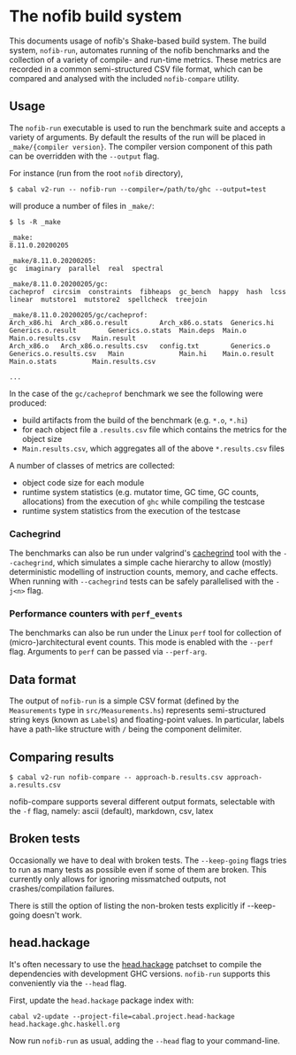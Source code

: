 # The nofib build system

This documents usage of nofib's Shake-based build system. The build system,
`nofib-run`, automates running of the nofib benchmarks and the collection of a
variety of compile- and run-time metrics. These metrics are recorded in a
common semi-structured CSV file format, which can be compared and analysed with
the included `nofib-compare` utility.

## Usage

The `nofib-run` executable is used to run the benchmark suite and accepts a variety of arguments.
By default the results of the run will be placed in `_make/{compiler version}`.
The compiler version component of this path can be overridden with the
`--output` flag.

For instance (run from the root `nofib` directory),
```
$ cabal v2-run -- nofib-run --compiler=/path/to/ghc --output=test
```
will produce a number of files in `_make/`:
```
$ ls -R _make

_make:
8.11.0.20200205

_make/8.11.0.20200205:
gc  imaginary  parallel  real  spectral

_make/8.11.0.20200205/gc:
cacheprof  circsim  constraints  fibheaps  gc_bench  happy  hash  lcss  linear  mutstore1  mutstore2  spellcheck  treejoin

_make/8.11.0.20200205/gc/cacheprof:
Arch_x86.hi  Arch_x86.o.result        Arch_x86.o.stats  Generics.hi  Generics.o.result        Generics.o.stats  Main.deps  Main.o         Main.o.results.csv   Main.result
Arch_x86.o   Arch_x86.o.results.csv   config.txt        Generics.o   Generics.o.results.csv   Main              Main.hi    Main.o.result  Main.o.stats         Main.results.csv

...
```
In the case of the `gc/cacheprof` benchmark we see the following were produced:

 * build artifacts from the build of the benchmark (e.g. `*.o`, `*.hi`)
 * for each object file a `.results.csv` file which contains the metrics for the object size
 * `Main.results.csv`, which aggregates all of the above `*.results.csv` files


A number of classes of metrics are collected:

 * object code size for each module
 * runtime system statistics (e.g. mutator time, GC time, GC counts,
   allocations) from the execution of `ghc` while compiling the testcase
 * runtime system statistics from the execution of the testcase

### Cachegrind

The benchmarks can also be run under valgrind's
[cachegrind](https://valgrind.org/docs/manual/cg-manual.html) tool with the
`--cachegrind`, which simulates a simple cache hierarchy to allow (mostly)
deterministic modelling of instruction counts, memory, and cache effects.
When running with `--cachegrind` tests can be safely parallelised with the
`-j<n>` flag.


### Performance counters with `perf_events`

The benchmarks can also be run under the Linux `perf` tool for collection of
(micro-)architectural event counts. This mode is enabled with the `--perf` flag.
Arguments to `perf` can be passed via `--perf-arg`.

## Data format

The output of `nofib-run` is a simple CSV format (defined by the `Measurements`
type in `src/Measurements.hs`) represents semi-structured string keys (known as
`Label`s) and floating-point values. In particular, labels have a path-like
structure with `/` being the component delimiter.

## Comparing results

```
$ cabal v2-run nofib-compare -- approach-b.results.csv approach-a.results.csv
```

nofib-compare supports several different output formats, selectable with the
`-f` flag, namely: ascii (default), markdown, csv, latex

## Broken tests

Occasionally we have to deal with broken tests. The `--keep-going` flags tries to
run as many tests as possible even if some of them are broken. This currently only
allows for ignoring missmatched outputs, not crashes/compilation failures.

There is still the option of listing the non-broken tests explicitly if --keep-going
doesn't work.

## head.hackage

It's often necessary to use the
[head.hackage](https://gitlab.haskell.org/ghc/head.hackage) patchset
to compile the dependencies with development GHC versions. `nofib-run`
supports this conveniently via the `--head` flag.

First, update the `head.hackage` package index with:

```
cabal v2-update --project-file=cabal.project.head-hackage head.hackage.ghc.haskell.org
```

Now run `nofib-run` as usual, adding the `--head` flag to your command-line.
